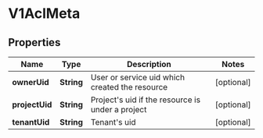 # V1AclMeta

## Properties
Name | Type | Description | Notes
------------ | ------------- | ------------- | -------------
**ownerUid** | **String** | User or service uid which created the resource |  [optional]
**projectUid** | **String** | Project&#x27;s uid if the resource is under a project |  [optional]
**tenantUid** | **String** | Tenant&#x27;s uid |  [optional]
